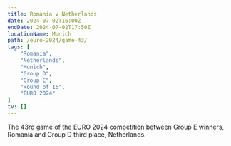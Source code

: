 ```yaml
---
title: Romania v Netherlands
date: 2024-07-02T16:00Z
endDate: 2024-07-02T17:50Z
locationName: Munich
path: /euro-2024/game-43/
tags: [
    "Romania",
    "Netherlands", 
    "Munich",
    "Group D",
    "Group E",
    "Round of 16",
    "EURO 2024"
]
tv: []
---
```

The 43rd game of the EURO 2024 competition between Group E winners, Romania and Group D third place, Netherlands.

